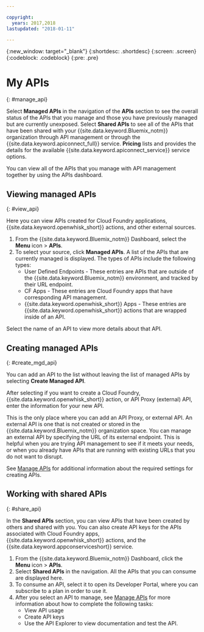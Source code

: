 ```yaml
---

copyright:
  years: 2017,2018
lastupdated: "2018-01-11"

---
```



{:new_window: target="_blank"}
{:shortdesc: .shortdesc}
{:screen: .screen}
{:codeblock: .codeblock}
{:pre: .pre}

# My APIs
{: #manage_api}

Select **Managed APIs** in the navigation of the **APIs** section to see the overall status of the APIs that you manage and those you have previously managed but are currently unexposed. Select **Shared APIs** to see all of the APIs that have been shared with your {{site.data.keyword.Bluemix_notm}} organization through API management or through the {{site.data.keyword.apiconnect_full}} service. **Pricing** lists and provides the details for the available {{site.data.keyword.apiconnect_service}} service options.

You can view all of the APIs that you manage with API management together by using the APIs dashboard. 

## Viewing managed APIs
{: #view_api}

Here you can view APIs created for Cloud Foundry applications, {{site.data.keyword.openwhisk_short}} actions, and other external sources.

1. From the {{site.data.keyword.Bluemix_notm}} Dashboard, select the **Menu** icon > **APIs**.
2. To select your source, click **Managed APIs**. A list of the APIs that are currently managed is displayed. The types of APIs include the following types:
    * User Defined Endpoints - These entries are APIs that are outside of the {{site.data.keyword.Bluemix_notm}} environment, and tracked by their URL endpoint. 
	* CF Apps - These entries are Cloud Foundry apps that have corresponding API management.
    * {{site.data.keyword.openwhisk_short}} Apps - These entries are {{site.data.keyword.openwhisk_short}} actions that are wrapped inside of an API.

Select the name of an API to view more details about that API.

## Creating managed APIs
{: #create_mgd_api}

You can add an API to the list without leaving the list of managed APIs by selecting **Create Managed API**.

After selecting if you want to create a Cloud Foundry, {{site.data.keyword.openwhisk_short}} action, or API Proxy (external) API, enter the information for your new API.  

This is the only place where you can add an API Proxy, or external API. An external API is one that is not created or stored in the {{site.data.keyword.Bluemix_notm}} organization space. You can manage an external API by specifying the URL of its external endpoint. This is helpful when you are trying API management to see if it meets your needs, or when you already have APIs that are running with existing URLs that you do not want to disrupt. 

See [Manage APIs](manage_apis.html) for additional information about the required settings for creating APIs.

## Working with shared APIs
{: #share_api}

In the **Shared APIs** section, you can view APIs that have been created by others and shared with you. You can also create API keys for the APIs associated with Cloud Foundry apps, {{site.data.keyword.openwhisk_short}} actions, and the {{site.data.keyword.appconserviceshort}} service.

1. From the {{site.data.keyword.Bluemix_notm}} Dashboard, click the **Menu** icon > **APIs**.
2. Select **Shared APIs** in the navigation. All the APIs that you can consume are displayed here.
3. To consume an API, select it to open its Developer Portal, where you can subscribe to a plan in order to use it. 
4. After you select an API to manage, see [Manage APIs](manage_apis.html) for more information about how to complete the following tasks: 
    * View API usage
    * Create API keys
    * Use the API Explorer to view documentation and test the API.
